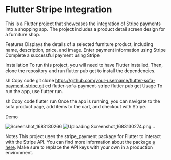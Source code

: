 # Flutter Stripe Integration
This is a Flutter project that showcases the integration of Stripe payments into a shopping app. The project includes a product detail screen design for a furniture shop.

Features
Displays the details of a selected furniture product, including name, description, price, and image.
Enter payment information using Stripe
Complete a successful payment using Stripe

Installation
To run this project, you will need to have Flutter installed. Then, clone the repository and run flutter pub get to install the dependencies.

sh
Copy code
git clone https://github.com/your-username/flutter-sofa-payment-stripe.git
cd flutter-sofa-payment-stripe
flutter pub get
Usage
To run the app, use flutter run.

sh
Copy code
flutter run
Once the app is running, you can navigate to the sofa product page, add items to the cart, and checkout with Stripe.

Demo

![Screenshot_1683130266](https://user-images.githubusercontent.com/84926915/235976503-a27e78e3-3c1e-4769-a010-99276b46116a.png)
![Uploading Screenshot_1683130274.png…]()

Notes
This project uses the stripe_payment package for Flutter to interact with the Stripe API. You can find more information about the package [a here](https://pub.dev/packages/flutter_stripe).
Make sure to replace the API keys with your own in a production environment.

